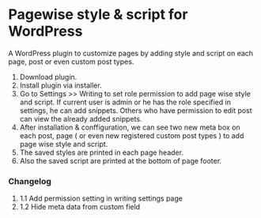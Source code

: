 # Pagewise style & script for WordPress

A WordPress plugin to customize pages by adding style and script on each page, post or even custom post types.

1. Download plugin.
2. Install plugin via installer.
3. Go to Settings >> Writing to set role permission to add page wise style and script. If current user is admin or he has the role specified in settings, he can add snippets. Others who have permission to edit post can view the already added snippets.
4. After installation & conffiguration, we can see two new meta box on each post, page ( or even new registered custom post types ) to add page wise style and script.
5. The saved styles are printed in each page header.
6. Also the saved script are printed at the bottom of page footer.


### Changelog

1. 1.1 Add permission setting in writing settings page
2. 1.2 Hide meta data from custom field
